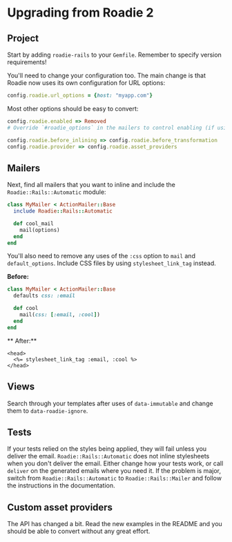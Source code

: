 # Upgrading from Roadie 2

## Project

Start by adding `roadie-rails` to your `Gemfile`. Remember to specify version requirements!

You'll need to change your configuration too. The main change is that Roadie now uses its own configuration for URL options:

```ruby
config.roadie.url_options = {host: "myapp.com"}
```

Most other options should be easy to convert:

```ruby
config.roadie.enabled => Removed
# Override `#roadie_options` in the mailers to control enabling (if using Automatic) or do it manually (if using Mailer).

config.roadie.before_inlining => config.roadie.before_transformation
config.roadie.provider => config.roadie.asset_providers
```

## Mailers

Next, find all mailers that you want to inline and include the `Roadie::Rails::Automatic` module:

```ruby
class MyMailer < ActionMailer::Base
  include Roadie::Rails::Automatic

  def cool_mail
    mail(options)
  end
end
```

You'll also need to remove any uses of the `:css` option to `mail` and `default_options`. Include CSS files by using `stylesheet_link_tag` instead.

**Before:**

```ruby
class MyMailer < ActionMailer::Base
  defaults css: :email

  def cool
    mail(css: [:email, :cool])
  end
end
```


** After:**

```erb
<head>
  <%= stylesheet_link_tag :email, :cool %>
</head>
```

## Views

Search through your templates after uses of `data-immutable` and change them to `data-roadie-ignore`.

## Tests

If your tests relied on the styles being applied, they will fail unless you deliver the email. `Roadie::Rails::Automatic` does not inline stylesheets when you don't deliver the email. Either change how your tests work, or call `deliver` on the generated emails where you need it. If the problem is major, switch from `Roadie::Rails::Automatic` to `Roadie::Rails::Mailer` and follow the instructions in the documentation.

## Custom asset providers

The API has changed a bit. Read the new examples in the README and you should be able to convert without any great effort.
